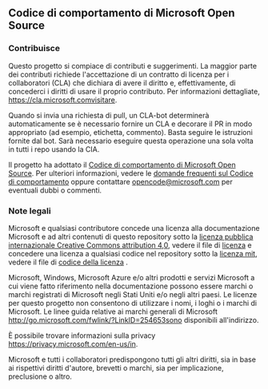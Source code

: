 ## <a name="microsoft-open-source-code-of-conduct"></a>Codice di comportamento di Microsoft Open Source

### <a name="contributing"></a>Contribuisce

Questo progetto si compiace di contributi e suggerimenti.  La maggior parte dei contributi richiede l'accettazione di un contratto di licenza per i collaboratori (CLA) che dichiara di avere il diritto e, effettivamente, di concederci i diritti di usare il proprio contributo. Per informazioni dettagliate, https://cla.microsoft.comvisitare.

Quando si invia una richiesta di pull, un CLA-bot determinerà automaticamente se è necessario fornire un CLA e decorare il PR in modo appropriato (ad esempio, etichetta, commento). Basta seguire le istruzioni fornite dal bot. Sarà necessario eseguire questa operazione una sola volta in tutti i repo usando la CIA.

Il progetto ha adottato il [Codice di comportamento di Microsoft Open Source](https://opensource.microsoft.com/codeofconduct/). Per ulteriori informazioni, vedere le [domande frequenti sul Codice di comportamento](https://opensource.microsoft.com/codeofconduct/faq/) oppure contattare [opencode@microsoft.com](mailto:opencode@microsoft.com) per eventuali dubbi o commenti.

### <a name="legal-notices"></a>Note legali

Microsoft e qualsiasi contributore concede una licenza alla documentazione Microsoft e ad altri contenuti di questo repository sotto la [licenza pubblica internazionale Creative Commons attribution 4,0](https://creativecommons.org/licenses/by/4.0/legalcode), vedere il file di [licenza](LICENSE) e concedere una licenza a qualsiasi codice nel repository sotto la [licenza mit](https://opensource.org/licenses/MIT), vedere il file di [codice della licenza](LICENSE-CODE) .

Microsoft, Windows, Microsoft Azure e/o altri prodotti e servizi Microsoft a cui viene fatto riferimento nella documentazione possono essere marchi o marchi registrati di Microsoft negli Stati Uniti e/o negli altri paesi.
Le licenze per questo progetto non consentono di utilizzare i nomi, i loghi o i marchi di Microsoft.
Le linee guida relative ai marchi generali di Microsoft http://go.microsoft.com/fwlink/?LinkID=254653sono disponibili all'indirizzo.

È possibile trovare informazioni sulla privacy https://privacy.microsoft.com/en-us/in.

Microsoft e tutti i collaboratori predispongono tutti gli altri diritti, sia in base ai rispettivi diritti d'autore, brevetti o marchi, sia per implicazione, preclusione o altro.
